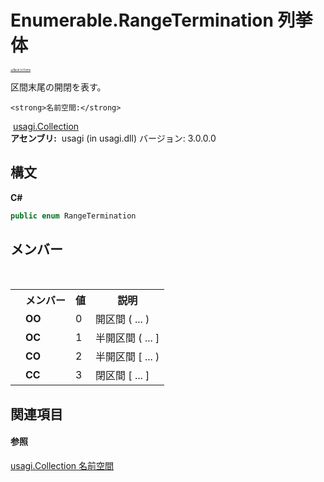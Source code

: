 # Enumerable.RangeTermination 列挙体

<div style="font-size:30%"><a href="https://github.com/usagi/usagi.cs/blob/master/docs/Home.md">≪Back to Home</a></div> 

区間末尾の開閉を表す。


    <strong>名前空間:</strong>
&nbsp;<a href="N_usagi_Collection.md">usagi.Collection</a><br /><strong>アセンブリ:</strong>
&nbsp;usagi (in usagi.dll) バージョン: 3.0.0.0

## 構文

**C#**<br />
``` C#
public enum RangeTermination
```


## メンバー
&nbsp;<table><tr><th></th><th>メンバー</th><th>値</th><th>説明</th></tr><tr><td /><td target="F:usagi.Collection.Enumerable.RangeTermination.OO">**OO**</td><td>0</td><td>開区間 ( ... )</td></tr><tr><td /><td target="F:usagi.Collection.Enumerable.RangeTermination.OC">**OC**</td><td>1</td><td>半開区間 ( ... ]</td></tr><tr><td /><td target="F:usagi.Collection.Enumerable.RangeTermination.CO">**CO**</td><td>2</td><td>半開区間 [ ... )</td></tr><tr><td /><td target="F:usagi.Collection.Enumerable.RangeTermination.CC">**CC**</td><td>3</td><td>閉区間 [ ... ]</td></tr></table>

## 関連項目


#### 参照
<a href="N_usagi_Collection.md">usagi.Collection 名前空間</a><br />